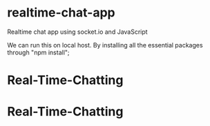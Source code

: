 # realtime-chat-app
Realtime chat app using socket.io and JavaScript

We can run this on local host.
By installing all the essential packages through "npm install";
# Real-Time-Chatting
# Real-Time-Chatting
